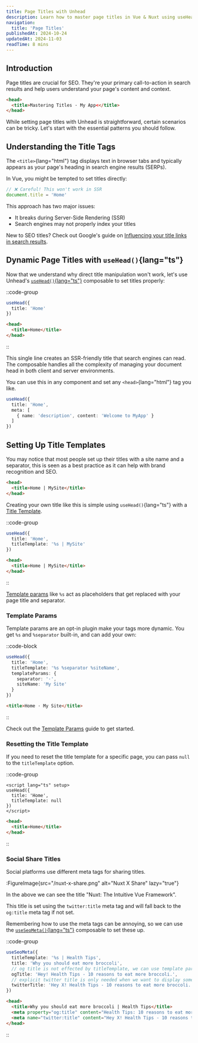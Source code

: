 ```yaml
---
title: Page Titles with Unhead
description: Learn how to master page titles in Vue & Nuxt using useHead, title templates, and SEO best practices. Includes reactive titles, social sharing, and template params.
navigation:
  title: 'Page Titles'
publishedAt: 2024-10-24
updatedAt: 2024-11-03
readTime: 8 mins
---
```


## Introduction

Page titles are crucial for SEO. They're your primary call-to-action in search results and help users understand your page's content and context.

```html
<head>
  <title>Mastering Titles · My App<</title>
</head>
```

While setting page titles with Unhead is straightforward, certain scenarios can be tricky. Let's start with the essential patterns you should follow.

## Understanding the Title Tags

The `<title>`{lang="html"}  tag displays text in browser tabs and typically appears as your page's heading in search engine results (SERPs).

In Vue, you might be tempted to set titles directly:

```ts
// ❌ Careful! This won't work in SSR
document.title = 'Home'
```

This approach has two major issues:

- It breaks during Server-Side Rendering (SSR)
- Search engines may not properly index your titles

New to SEO titles? Check out Google's guide on [Influencing your title links in search results](https://developers.google.com/search/docs/appearance/title-link).

## Dynamic Page Titles with `useHead()`{lang="ts"}

Now that we understand why direct title manipulation won't work, let's use Unhead's [`useHead()`{lang="ts"}](/) composable to set titles properly:

::code-group

```ts twoslash [input.ts]
useHead({
  title: 'Home'
})
```

```html [output.html]
<head>
  <title>Home</title>
</head>
```

::

This single line creates an SSR-friendly title that search engines can read. The composable handles all the complexity of managing your document head in both client and server environments.

You can use this in any component and set any `<head>`{lang="html"} tag you like.

```ts
useHead({
  title: 'Home',
  meta: [
    { name: 'description', content: 'Welcome to MyApp' }
  ]
})
```

## Setting Up Title Templates

You may notice that most people set up their titles with a site name and a separator, this is seen as a best practice as it
can help with brand recognition and SEO.

```html
<head>
  <title>Home | MySite</title>
</head>
```

Creating your own title like this is simple using `useHead()`{lang="ts"} with a [Title Template](/usage/guides/title-template).

::code-group

```ts twoslash [input.vue]
useHead({
  title: 'Home',
  titleTemplate: '%s | MySite'
})
```

```html [output.html]
<head>
  <title>Home | MySite</title>
</head>
```

::

[Template params](/usage/guides/template-params) like `%s` act as placeholders that get replaced with your page title and separator.

### Template Params

Template params are an opt-in plugin make your tags more dynamic. You get `%s` and `%separator` built-in, and can add your own:

::code-block
```ts [Input]
useHead({
  title: 'Home',
  titleTemplate: '%s %separator %siteName',
  templateParams: {
    separator: '·',
    siteName: 'My Site'
  }
})
```

```html [Output]
<title>Home · My Site</title>
```
::

Check out the [Template Params](/usage/guides/template-params) guide to get started.

### Resetting the Title Template

If you need to reset the title template for a specific page, you can pass `null` to the `titleTemplate` option.

::code-group

```vue [input.vue]
<script lang="ts" setup>
useHead({
  title: 'Home',
  titleTemplate: null
})
</script>
```

```html [output.html]
<head>
  <title>Home</title>
</head>
```

::

### Social Share Titles

Social platforms use different meta tags for sharing titles.

:FigureImage{src="/nuxt-x-share.png" alt="Nuxt X Share" lazy="true"}

In the above we can see the title "Nuxt: The Intuitive Vue Framework".

This title is set using the `twitter:title` meta tag and will fall back to the `og:title` meta tag if not set.

Remembering how to use the meta tags can be annoying, so we can use the [`useSeoMeta()`{lang="ts"}](/usage/composables/use-seo-meta) composable to set these up.

::code-group

```ts [input.vue]
useSeoMeta({
  titleTemplate: '%s | Health Tips',
  title: 'Why you should eat more broccoli',
  // og title is not effected by titleTemplate, we can use template params here if we need
  ogTitle: 'Hey! Health Tips - 10 reasons to eat more broccoli.',
  // explicit twitter title is only needed when we want to display something just for X
  twitterTitle: 'Hey X! Health Tips - 10 reasons to eat more broccoli.',
})
```

```html [output.html]
<head>
  <title>Why you should eat more broccoli | Health Tips</title>
  <meta property="og:title" content="Health Tips: 10 reasons to eat more broccoli." />
  <meta name="twitter:title" content="Hey X! Health Tips - 10 reasons to eat more broccoli." />
</head>
```

::
